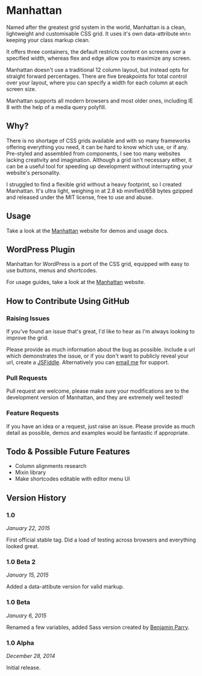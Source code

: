# Manhattan

Named after the greatest grid system in the world, Manhattan is a clean, lightweight and customisable CSS grid. It uses it's own data-attribute `mhtn` keeping your class markup clean.

It offers three containers, the default restricts content on screens over a specified width, whereas flex and edge allow you to maximize any screen.

Manhattan doesn't use a traditional 12 column layout, but instead opts for straight forward percentages. There are five breakpoints for total control over your layout, where you can specify a width for each column at each screen size.

Manhattan supports all modern browsers and most older ones, including IE 8 with the help of a media query polyfill.


## Why?

There is no shortage of CSS grids available and with so many frameworks offering everything you need, it can be hard to know which use, or if any. Pre-styled and assembled from components, I see too many websites lacking creativity and imagination. Although a grid isn't necessary either, it can be a useful tool for speeding up development without interrupting your website's personality.

I struggled to find a flexible grid without a heavy footprint, so I created Manhattan. It's ultra light, weighing in at 2.8 kb minified/658 bytes gzipped and released under the MIT license, free to use and abuse.


## Usage

Take a look at the [Manhattan](http://www.adchsm.me/manhattan/) website for demos and usage docs.


## WordPress Plugin

Manhattan for WordPress is a port of the CSS grid, equipped with easy to use buttons, menus and shortcodes.

For usage guides, take a look at the [Manhattan](http://www.adchsm.me/manhattan/wordpress/) website.


## How to Contribute Using GitHub

### Raising Issues

If you've found an issue that's great, I'd like to hear as I'm always looking to improve the grid.

Please provide as much information about the bug as possible. Include a url which demonstrates the issue, or if you don't want to publicly reveal your url, create a [JSFiddle](http://jsfiddle.net/). Alternatively you can [email me](mailto:adam@adchsm.me) for support.

### Pull Requests

Pull request are welcome, please make sure your modifications are to the development version of Manhattan, and they are extremely well tested!

### Feature Requests

If you have an idea or a request, just raise an issue. Please provide as much detail as possible, demos and examples would be fantastic if appropriate.


## Todo & Possible Future Features

* Column alignments research
* Mixin library
* Make shortcodes editable with editor menu UI


## Version History

### 1.0
*January 22, 2015*

First official stable tag. Did a load of testing across browsers and everything looked great.

### 1.0 Beta 2
*January 15, 2015*

Added a data-attibute version for valid markup.

### 1.0 Beta
*January 6, 2015*

Renamed a few variables, added Sass version created by [Benjamin Parry](https://github.com/benjaminparry).

### 1.0 Alpha
*December 28, 2014*

Initial release.